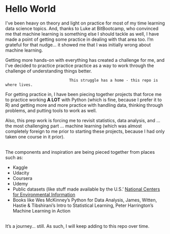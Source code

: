 # Hello World

I've been heavy on theory and light on practice for most of my time learning data science topics. And, thanks to Luke at BitBootcamp, who convinced me that machine learning is something else I should tackle as well, I have made a point of getting some practice in dealing with that area too. I’m grateful for that nudge… it showed me that I was initially wrong about machine learning. 
 
Getting more hands-on with everything has created a challenge for me, and I've decided to practice practice practice as a way to work through the challenge of understanding things better. 
 
 	  	  	  	  	  	  	  	This struggle has a home - this repo is where lives.
 
For getting practice in, I have been piecing together projects that force me to practice working **A LOT** with Python (which is fine, because I prefer it to R) and getting more and more practice with handling data, thinking through problems, and putting tools to work as well.
 
Also, this prep work is forcing me to revisit statistics, data analysis, and ... the most challenging part ... machine learning (which was almost completely foreign to me prior to starting these projects, because I had only taken one course in it prior).
 
<br/>
The components and inspiration are being pieced together from places such as:

* Kaggle
* Udacity
* Coursera
* Udemy
* Public datasets (like stuff made available by the U.S.’ [National Centers for Environmental Information](https://www.ncdc.noaa.gov)
* Books like Wes McKinney’s Python for Data Analysis, James, Witten, Hastie & Tibshirani’s Intro to Statistical Learning, Peter Harrington’s Machine Learning in Action

<br/>
It’s a journey… still. As such, I will keep adding to this repo over time.
